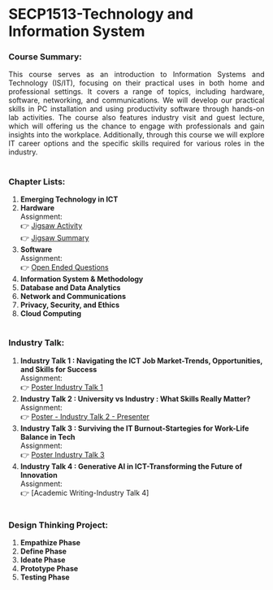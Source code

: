 # SECP1513-Technology and Information System

### Course Summary:

<p align="justify">This course serves as an introduction to Information Systems and Technology (IS/IT), focusing on their practical uses in both home and professional settings. It covers a range of topics, including hardware, software, networking, and communications. We will develop our practical skills in PC installation and using productivity software through hands-on lab activities. The course also features industry visit and guest lecture, which will offering us the chance to engage with professionals and gain insights into the workplace. Additionally, through this course we will explore IT career options and the specific skills required for various roles in the industry.</p>


# 

### Chapter Lists:
1.	<b>Emerging Technology in ICT </b>   
2.	<b>Hardware </b></br>
    Assignment: </br>
    👉 [Jigsaw Activity](https://github.com/arul1001/SECP1513-Technology-and-Information-System/blob/cb79981214131086eea4f561b754d96cdc529314/Jigsaw_Activity_Group3_System_Unit_and_Its_Componnets.pdf) </br>
    👉 [Jigsaw Summary](https://github.com/arul1001/SECP1513-Technology-and-Information-System/blob/cb79981214131086eea4f561b754d96cdc529314/Jigsaw_Group%20Summary.pdf
)
3.	<b>Software </b></br>
    Assignment: </br>
    👉 [Open Ended Questions](https://github.com/arul1001/SECP1513-Technology-and-Information-System/blob/f262a1006fa9d23a1e6b03b04a8d7969827ca378/Chapter3_Software-Open-Ended_Questions.pdf) </br>
6.	<b> Information System & Methodology </b>
7.	<b> Database and Data Analytics </b>
8.	<b> Network and Communications </b>
9.	<b> Privacy, Security, and Ethics </b>
10.	<b> Cloud Computing </b>

# 

### Industry Talk:
1. <b>Industry Talk 1 : Navigating the ICT Job Market-Trends, Opportunities, and Skills for Success </b> </br>
   Assignment: </br>
   👉 [Poster Industry Talk 1](https://github.com/arul1001/SECP1513-Technology-and-Information-System/blob/389927d5028822f09f8d0d9664099ae100bade86/Group3_SECP1513_Industry_Talk1.pdf
)
3. <b>Industry Talk 2 : University vs Industry : What Skills Really Matter? </b> </br>
   Assignment: </br>
   👉 [Poster - Industry Talk 2 - Presenter](https://github.com/arul1001/SECP1513-Technology-and-Information-System/blob/389927d5028822f09f8d0d9664099ae100bade86/Group3_Industry_Talk2_Presenter.pdf
) 
5. <b> Industry Talk 3 : Surviving the IT Burnout-Startegies for Work-Life Balance in Tech </b> </br>
   Assignment: </br>
   👉 [Poster Industry Talk 3](https://github.com/arul1001/SECP1513-Technology-and-Information-System/blob/389927d5028822f09f8d0d9664099ae100bade86/Group3_SECP1513_Industry_Talk3.pdf
)
7. <b> Industry Talk 4 : Generative AI in ICT-Transforming the Future of Innovation </b> </br>
   Assignment: </br>
   👉 [Academic Writing-Industry Talk 4]

# 

### Design Thinking Project:
1. <b>Empathize Phase</b>
2. <b>Define Phase</b>
3. <b>Ideate Phase</b>
4. <b>Prototype Phase</b>
5. <b>Testing Phase</b>
   
